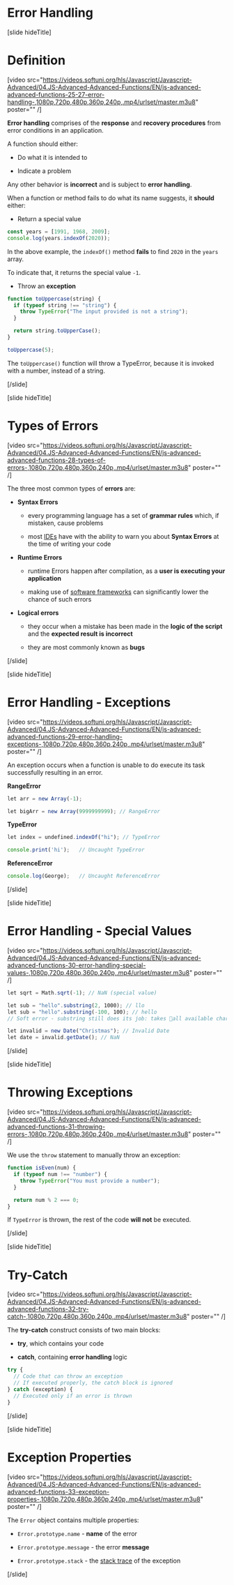 # Error Handling

[slide hideTitle]

# Definition

[video src="https://videos.softuni.org/hls/Javascript/Javascript-Advanced/04.JS-Advanced-Advanced-Functions/EN/js-advanced-advanced-functions-25-27-error-handling-,1080p,720p,480p,360p,240p,.mp4/urlset/master.m3u8" poster="" /]

**Error handling** comprises of the **response** and **recovery procedures** from error conditions in an application.

A function should either:

- Do what it is intended to

- Indicate a problem

Any other behavior is **incorrect** and is subject to **error handling**.

When a function or method fails to do what its name suggests, it **should** either:

- Return a special value

```js live
const years = [1991, 1968, 2009];
console.log(years.indexOf(2020));
```

In the above example, the `indexOf()` method **fails** to find `2020` in the `years` array.

To indicate that, it returns the special value `-1`.

- Throw an **exception**

```js live
function toUppercase(string) {
  if (typeof string !== "string") {
    throw TypeError("The input provided is not a string");
  }

  return string.toUpperCase();
}

toUppercase(5);
```

The `toUppercase()` function will throw a TypeError, because it is invoked with a number, instead of a string.

[/slide]

[slide hideTitle]
# Types of Errors

[video src="https://videos.softuni.org/hls/Javascript/Javascript-Advanced/04.JS-Advanced-Advanced-Functions/EN/js-advanced-advanced-functions-28-types-of-errors-,1080p,720p,480p,360p,240p,.mp4/urlset/master.m3u8" poster="" /]

The three most common types of **errors** are:

- **Syntax Errors**
  
  - every programming language has a set of **grammar rules** which, if mistaken, cause problems
  
  - most [IDEs](https://en.wikipedia.org/wiki/Integrated_development_environment) have with the ability to warn you about **Syntax Errors** at the time of writing your code
  

- **Runtime Errors**
  
  - runtime Errors happen after compilation, as a **user is executing your application**
  
  - making use of [software frameworks](https://en.wikipedia.org/wiki/Software_framework) can significantly lower the chance of such errors

- **Logical errors**
  
  - they occur when a mistake has been made in the **logic of the script** and the **expected result is incorrect**
  
  - they are most commonly known as **bugs**

[/slide]

[slide hideTitle]

# Error Handling - Exceptions

[video src="https://videos.softuni.org/hls/Javascript/Javascript-Advanced/04.JS-Advanced-Advanced-Functions/EN/js-advanced-advanced-functions-29-error-handling-exceptions-,1080p,720p,480p,360p,240p,.mp4/urlset/master.m3u8" poster="" /]

An exception occurs when a function is unable to do execute its task successfully resulting in an error.


**RangeError**

```js live
let arr = new Array(-1);
```

```js live
let bigArr = new Array(9999999999); // RangeError
```

**TypeError** 

```js live
let index = undefined.indexOf("hi"); // TypeError
```

```js live
console.print('hi');   // Uncaught TypeError
```

**ReferenceError**

```js live
console.log(George);   // Uncaught ReferenceError
```

[/slide]

[slide hideTitle]

# Error Handling - Special Values

[video src="https://videos.softuni.org/hls/Javascript/Javascript-Advanced/04.JS-Advanced-Advanced-Functions/EN/js-advanced-advanced-functions-30-error-handling-special-values-,1080p,720p,480p,360p,240p,.mp4/urlset/master.m3u8" poster="" /]


```js live
let sqrt = Math.sqrt(-1); // NaN (special value)
```

```js live
let sub = "hello".substring(2, 1000); // llo
let sub = "hello".substring(-100, 100); // hello
// Soft error - substring still does its job: takes all available chars

```

```js live
let invalid = new Date("Christmas"); // Invalid Date
let date = invalid.getDate(); // NaN
```


[/slide]


[slide hideTitle]
# Throwing Exceptions

[video src="https://videos.softuni.org/hls/Javascript/Javascript-Advanced/04.JS-Advanced-Advanced-Functions/EN/js-advanced-advanced-functions-31-throwing-errors-,1080p,720p,480p,360p,240p,.mp4/urlset/master.m3u8" poster="" /]

We use the `throw` statement to manually throw an exception:

```js
function isEven(num) {
  if (typeof num !== "number") {
    throw TypeError("You must provide a number");
  }

  return num % 2 === 0;
}
```

If ``TypeError`` is thrown, the rest of the code **will not** be executed.

[/slide]

[slide hideTitle]
# Try-Catch

[video src="https://videos.softuni.org/hls/Javascript/Javascript-Advanced/04.JS-Advanced-Advanced-Functions/EN/js-advanced-advanced-functions-32-try-catch-,1080p,720p,480p,360p,240p,.mp4/urlset/master.m3u8" poster="" /]

The **try-catch** construct consists of two main blocks: 

- **try**, which contains your code

- **catch**, containing **error handling** logic

```js
try {
  // Code that can throw an exception
  // If executed properly, the catch block is ignored
} catch (exception) {
  // Executed only if an error is thrown
}
```

[/slide]

[slide hideTitle]
# Exception Properties

[video src="https://videos.softuni.org/hls/Javascript/Javascript-Advanced/04.JS-Advanced-Advanced-Functions/EN/js-advanced-advanced-functions-33-exception-properties-,1080p,720p,480p,360p,240p,.mp4/urlset/master.m3u8" poster="" /]

The `Error` object contains multiple properties:

- `Error.prototype.name` - **name** of the error

- `Error.prototype.message` - the error **message**

- `Error.prototype.stack` - the [stack trace](https://en.wikipedia.org/wiki/Stack_trace) of the exception
  
[/slide]
